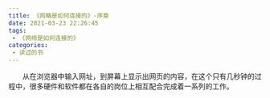 ```yaml
---
title: 《网略是如何连接的》-序章
date: 2021-03-23 22:26:45
tags:
 - 《网络是如何连接的》
categories: 
 - 读过的书
---
```


　　从在浏览器中输入网址，到屏幕上显示出网页的内容，在这个只有几秒钟的过程中，很多硬件和软件都在各自的岗位上相互配合完成着一系列的工作。